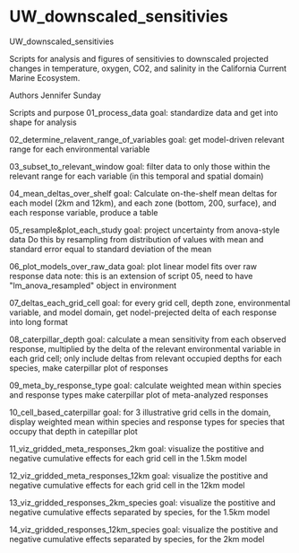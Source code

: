 # UW_downscaled_sensitivies
UW_downscaled_sensitivies

Scripts for analysis and figures of sensitivies to downscaled projected changes in temperature, oxygen, CO2, and salinity in the California Current Marine Ecosystem.

Authors
Jennifer Sunday

Scripts and purpose
01_process_data
goal: standardize data and get into shape for analysis

02_determine_relavent_range_of_variables
goal: get model-driven relevant range for each environmental variable

03_subset_to_relevant_window
goal: filter data to only those within the relevant range for each variable (in this temporal and spatial domain)

04_mean_deltas_over_shelf
goal: Calculate on-the-shelf mean deltas for each model (2km and 12km), and each zone (bottom, 200, surface), and each response variable,  produce a table

05_resample&plot_each_study
goal: project uncertainty from anova-style data
Do this by resampling from distribution of values with mean and standard error equal to standard deviation of the mean

06_plot_models_over_raw_data
goal: plot linear model fits over raw response data
note: this is an extension of script 05, need to have "lm_anova_resampled" object in environment

07_deltas_each_grid_cell
goal: for every grid cell, depth zone, environmental variable, and model domain, get nodel-prejected delta of each response into long format

08_caterpillar_depth
goal: calculate a mean sensitivity from each observed response, multiplied by the delta of the relevant environmental variable in each grid cell; only include deltas from relevant occupied depths for each species, make caterpillar plot of responses

09_meta_by_response_type
goal: calculate weighted mean within species and response types make caterpillar plot of meta-analyzed responses

10_cell_based_caterpillar
goal: for 3 illustrative grid cells in the domain, display weighted mean within species and response types 
for species that occupy that depth in catepillar plot

11_viz_gridded_meta_responses_2km
goal: visualize the postitive and negative cumulative effects for each grid cell in the 1.5km model

12_viz_gridded_meta_responses_12km
goal: visualize the postitive and negative cumulative effects for each grid cell in the 12km model

13_viz_gridded_responses_2km_species
goal: visualize the postitive and negative cumulative effects separated by species, for the 1.5km model

14_viz_gridded_responses_12km_species
goal: visualize the postitive and negative cumulative effects separated by species, for the 2km model




